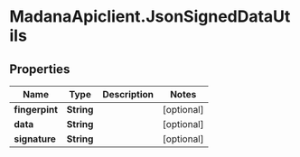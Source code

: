 # MadanaApiclient.JsonSignedDataUtils

## Properties

Name | Type | Description | Notes
------------ | ------------- | ------------- | -------------
**fingerpint** | **String** |  | [optional] 
**data** | **String** |  | [optional] 
**signature** | **String** |  | [optional] 


